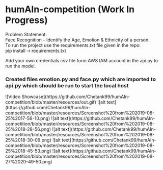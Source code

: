 # humAIn-competition (Work In Progress)
Problem Statement:<br />
Face Recognition – Identify the Age, Emotion & Ethnicity of a person.<br />
To run the project use the requirements.txt file given in the repo:<br />
pip install -r requirements.txt<br />

Add your own credentials.csv file form AWS IAM account in the api.py to run the model. <br />
<h3>Created files emotion.py and face.py which are imported to api.py which should be run to start the local host</h3>
![Video Showcase](https://github.com/Chetank99/humAIn-competition/blob/master/resources/out.gif)
![alt text](https://github.com/Chetank99/humAIn-competition/blob/master/resources/Screenshot%20from%202019-08-25%2017-56-10.png)
![alt text](https://github.com/Chetank99/humAIn-competition/blob/master/resources/Screenshot%20from%202019-08-25%2018-28-56.png)
![alt text](https://github.com/Chetank99/humAIn-competition/blob/master/resources/Screenshot%20from%202019-08-25%2018-30-09.png)
![alt text](https://github.com/Chetank99/humAIn-competition/blob/master/resources/Screenshot%20from%202019-08-25%2018-45-53.png)
![alt text](https://github.com/Chetank99/humAIn-competition/blob/master/resources/Screenshot%20from%202019-08-27%2020-49-50.png)




